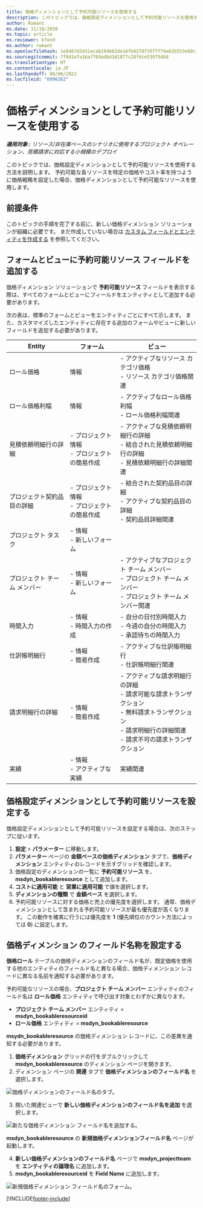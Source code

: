 ```yaml
---
title: 価格ディメンションとして予約可能リソースを使用する
description: このトピックでは、価格設定ディメンションとして予約可能リソースを使用する方法を説明します。
author: Rumant
ms.date: 11/18/2020
ms.topic: article
ms.reviewer: kfend
ms.author: rumant
ms.openlocfilehash: 1e8487d3d32acab294bb2de16fb0278f357f774e62b553eb0c1ebd5b6246e332
ms.sourcegitcommit: 7f8d1e7a16af769adb43d1877c28fdce53975db8
ms.translationtype: HT
ms.contentlocale: ja-JP
ms.lasthandoff: 08/06/2021
ms.locfileid: "6996262"
---
```

# <a name="use-a-bookable-resource-as-a-pricing-dimension"></a>価格ディメンションとして予約可能リソースを使用する

 _**適用対象 :** リソース/非在庫ベースのシナリオに使用するプロジェクト オペレーション、見積請求に対応する小規模のデプロイ_ 

このトピックでは、価格設定ディメンションとして予約可能リソースを使用する方法を説明します。 予約可能な各リソースを特定の価格やコスト率を持つように価格戦略を設定した場合、価格ディメンションとして予約可能なリソースを使用します。

## <a name="prerequisites"></a>前提条件
このトピックの手順を完了する前に、新しい価格ディメンション ソリューションが組織に必要です。 まだ作成していない場合は [カスタム フィールドとエンティティを作成する](../pricing-costing/create-custom-fields-entities-pricing-dimensions.md) を参照してください。

## <a name="add-the-bookable-resource-field-to-forms-and-views"></a>フォームとビューに予約可能リソース フィールドを追加する
価格ディメンション ソリューションで **予約可能リソース** フィールドを表示する際は、すべてのフォームとビューにフィールドをエンティティとして追加する必要があります。

次の表は、標準のフォームとビューをエンティティごとにすべて示します。 また、カスタマイズしたエンティティに存在する追加のフォームやビューに新しいフィールドを追加する必要があります。

|   Entity        | フォーム   |ビュー        |
| ------------------------------|---------------------------------|----------------------------------|
|  ロール価格| 情報 | - アクティブなリソース カテゴリ価格<br> - リソース カテゴリ価格関連 |
|  ロール価格利幅| 情報| - アクティブなロール価格利幅<br>- ロール価格利幅関連 |
|  見積依頼明細行の詳細| - プロジェクト情報<br>- プロジェクトの簡易作成| - アクティブな見積依頼明細行の詳細<br>- 結合された見積依頼明細行の詳細<br>- 見積依頼明細行の詳細関連 |
|  プロジェクト契約品目の詳細| - プロジェクト情報<br>- プロジェクトの簡易作成| - 結合された契約品目の詳細<br>- アクティブな契約品目の詳細<br>- 契約品目詳細関連 |
|  プロジェクト タスク| - 情報<br>- 新しいフォーム| &nbsp; |
|  プロジェクト チーム メンバー| - 情報<br>- 新しいフォーム| - アクティブなプロジェクト チーム メンバー<br>- プロジェクト チーム メンバー<br>- プロジェクト チーム メンバー関連 |
|  時間入力| - 情報<br>- 時間入力の作成| - 自分の日付別時間入力<br>- 今週の自分の時間入力<br>- 承認待ちの時間入力|
|  仕訳帳明細行| - 情報<br>- 簡易作成| - アクティブな仕訳帳明細行<br>- 仕訳帳明細行関連 |
|  請求明細行の詳細| - 情報<br>- 簡易作成| - アクティブな請求明細行の詳細<br>- 請求可能な請求トランザクション<br>- 無料請求トランザクション<br>- 請求明細行の詳細関連 <br>- 請求不可の請求トランザクション|
|  実績| - 情報<br>- アクティブな実績| 実績関連 |

## <a name="set-up-a-bookable-resource-as-a-pricing-dimension"></a>価格設定ディメンションとして予約可能リソースを設定する
価格設定ディメンションとして予約可能リソースを設定する場合は、次のステップに従います。

1. **設定** > **パラメーター** に移動します。 
2. **パラメーター** ページの **金額ベースの価格ディメンション** タブで、**価格ディメンション** エンティティのレコードを示すグリッドを確認します。 
2. 価格設定のディメンションの一覧に **予約可能リソース** を、 **msdyn_bookableresource** として追加します。 
3. **コストに適用可能** と **営業に適用可能** で値を選択します。
4. **ディメンションの種類** で **金額ベース** を選択します。 
5. 予約可能リソースに対する価格と売上の優先度を選択します。 通常、価格ディメンションとして含まれる予約可能リソースが最も優先度が高くなります。 この動作を確実に行うには優先度を **1** (優先順位のカウント方法によっては **0**) に設定します。

## <a name="set-up-pricing-dimension-field-names"></a>価格ディメンション のフィールド名称を設定する

**価格ロール** テーブルの価格ディメンションのフィールド名が、既定価格を使用する他のエンティティのフィールド名と異なる場合、価格ディメンション レコードに異なる名前を通知する必要があります。  

予約可能なリソースの場合、**プロジェクト チーム メンバー** エンティティのフィールド名は **ロール価格** エンティティで呼び出す対象とわずかに異なります。 

 - **プロジェクト チーム メンバー** エンティティ = **msdyn_bookableresourceid**
 - **ロール価格** エンティティ = **msdyn_bookableresource**

**msydn_bookableresource** の価格ディメンション レコードに、この差異を通知する必要があります。

1. **価格ディメンション** グリッドの行をダブルクリックして **msdyn_bookableresource** のディメンション ページを開きます。
2. ディメンション ページの **関連** タブで **価格ディメンションのフィールド名** を選択します。

  ![価格ディメンションのフィールド名のタブ。](media/PD-fieldname.png)

3. 開いた関連ビューで **新しい価格ディメンションのフィールド名を追加** を選択します。

  ![新たな価格ディメンション フィールド名を追加する。](media/Add-NewPD-fieldname.png)

  **msdyn_bookableresource** の **新規価格ディメンションフィールド名** ページが起動します。 

4. **新しい価格ディメンションのフィールド名** ページで **msdyn_projectteam** を **エンティティの論理名** に追加します。
5. **msdyn_bookableresourceid** を **Field Name** に追加します。

 ![新規価格ディメンション フィールド名のフォーム。](media/PD-fieldname-Added.png)


[!INCLUDE[footer-include](../includes/footer-banner.md)]